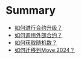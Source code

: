 # Summary

- [如何进行合约升级？](./2024_01_21_sui_move_how_to_upgrade_package)
- [如何调用外部合约？](./2024_03_15_sui_move_how_to_call_other_package)
- [如何获取随机数？](./2024_04_02_sui_move_how_to_get_random_number)
- [如何迁移到Move 2024？](./2024_04_04_sui_move_how_to_migrate_to_move_2024)

